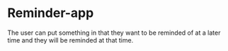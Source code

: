 # Reminder-app
The user can put something in that they want to be reminded of at a later time and they will be reminded at that time.
